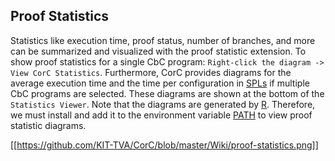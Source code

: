 ## Proof Statistics
Statistics like execution time, proof status, number of branches, and more can be summarized and visualized with the proof statistic extension. To show proof statistics for a single CbC program: `Right-click the diagram -> View CorC Statistics`. Furthermore, CorC provides diagrams for the average execution time and the time per configuration in [SPLs](#software-product-lines) if multiple CbC programs are selected. These diagrams are shown at the bottom of the `Statistics Viewer`. Note that the diagrams are generated by [R](https://www.r-project.org/). Therefore, we must install and add it to the environment variable [PATH](https://www.wikihow.com/Change-the-PATH-Environment-Variable-on-Windows) to view proof statistic diagrams.

[[https://github.com/KIT-TVA/CorC/blob/master/Wiki/proof-statistics.png]]
